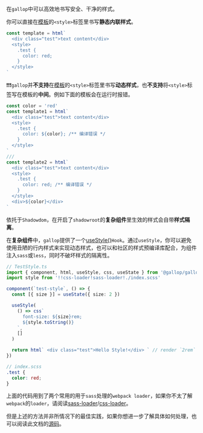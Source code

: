 在`gallop`中可以高效地书写安全、干净的样式。

你可以直接在[模板](/#Template)的`<style>`标签里书写**静态内联样式**。

```ts
const template = html`
  <div class="test">text content</div>
  <style>
    .test {
      color: red;
    }
  </style>
`
```

❗❗❗`gallop`并**不支持**在[模板](/#Template)的`<style>`标签里书写**动态样式**，也**不支持**将`<style>`标签写在模板的**中间**。例如下面的模板会在运行时报错。

```ts
const color = 'red'
const template1 = html`
  <div class="test">text content</div>
  <style>
    .test {
      color: ${color}; /** 编译错误 */
    }
  </style>
`
///
const template2 = html`
  <div class="test">text content</div>
  <style>
    .test {
      color: red; /** 编译错误 */
    }
  </style>
  <div>${color}</div>
`
```

依托于`Shadowdom`，在开启了`shadowroot`的**复杂组件**里生效的样式会自带**样式隔离**。

在**复杂组件**中，`gallop`提供了一个[useStyle()](/#useStyle)`Hook`。通过`useStyle`，你可以避免使用丑陋的行内样式来实现动态样式，也可以和社区的样式预编译库配合，为组件注入`sass`或`less`，同时不破坏样式的隔离性。

```ts
// TestStyle.ts
import { component, html, useStyle, css, useState } from '@gallop/gallop'
import style from '!!css-loader!sass-loader!./index.scss'

component(`test-style`, () => {
  const [{ size }] = useState({ size: 2 })

  useStyle(
    () => css`
      font-size: ${size}rem;
      ${style.toString()}
    `,
    []
  )

  return html` <div class="test">Hello Style!</div> ` // render `2rem` and red text
})
```

```scss
// index.scss
.test {
  color: red;
}
```

上面的代码用到了两个常用的用于`sass`处理的`webpack loader`，如果你不太了解`webpack`的`loader`，请阅读[sass-loader](https://webpack.js.org/loaders/sass-loader/)/[css-loader](https://webpack.js.org/loaders/css-loader/)。

但是上述的方法并非所情况下的最佳实践，如果你想进一步了解具体如何处理，也可以阅读此文档的[源码](https://github.com/tarnishablec/gallop/blob/master/packages/doc/src/components/MarkDown/index.ts)。
